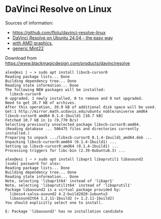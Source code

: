 # DaVinci Resolve on Linux

Sources of information:

* https://github.com/flolu/davinci-resolve-linux
* [DaVinci Resolve on Ubuntu 24.04 - the easy way](https://www.youtube.com/watch?v=FHnNqtAwJ6M&t=0s)
* [with AMD graphics](https://forums.linuxmint.com/viewtopic.php?t=426123),
* [generic Mint22](https://www.reddit.com/r/linuxmint/comments/1eljohq/mint_22_and_davinci_resolve/)

Download from https://www.blackmagicdesign.com/products/davinciresolve


```
alex@exi | ~ > sudo apt install libxcb-cursor0
Reading package lists... Done
Building dependency tree... Done
Reading state information... Done
The following NEW packages will be installed:
  libxcb-cursor0
0 upgraded, 1 newly installed, 0 to remove and 0 not upgraded.
Need to get 10.7 kB of archives.
After this operation, 39.9 kB of additional disk space will be used.
Get:1 http://mirror.math.ucdavis.edu/ubuntu noble/universe amd64 libxcb-cursor0 amd64 0.1.4-1build1 [10.7 kB]
Fetched 10.7 kB in 1s (9,770 B/s)
Selecting previously unselected package libxcb-cursor0:amd64.
(Reading database ... 506475 files and directories currently installed.)
Preparing to unpack .../libxcb-cursor0_0.1.4-1build1_amd64.deb ...
Unpacking libxcb-cursor0:amd64 (0.1.4-1build1) ...
Setting up libxcb-cursor0:amd64 (0.1.4-1build1) ...
Processing triggers for libc-bin (2.39-0ubuntu8.3) ...

alex@exi | ~ > sudo apt install libapr1 libaprutil1 libasound2
[sudo] password for alex:
Reading package lists... Done
Building dependency tree... Done
Reading state information... Done
Note, selecting 'libapr1t64' instead of 'libapr1'
Note, selecting 'libaprutil1t64' instead of 'libaprutil1'
Package libasound2 is a virtual package provided by:
  liboss4-salsa-asound2 4.2-build2020-1ubuntu3
  libasound2t64 1.2.11-1build2 (= 1.2.11-1build2)
You should explicitly select one to install.

E: Package 'libasound2' has no installation candidate

```
